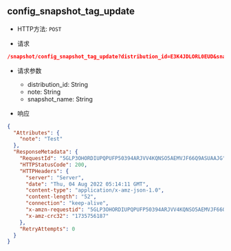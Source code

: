 ## config_snapshot_tag_update

- HTTP方法: `POST`

- 请求
```json
/snapshot/config_snapshot_tag_update?distribution_id=E3K4JDLORL0EUD&snapshot_name=snapshot1&note=Test
```

- 请求参数
    - distribution_id: String
    - note: String
    - snapshot_name: String


- 响应
```json
{
  "Attributes": {
    "note": "Test"
  },
  "ResponseMetadata": {
    "RequestId": "5GLP3OHORDIUPQPUFP50394ARJVV4KQNSO5AEMVJF66Q9ASUAAJG",
    "HTTPStatusCode": 200,
    "HTTPHeaders": {
      "server": "Server",
      "date": "Thu, 04 Aug 2022 05:14:11 GMT",
      "content-type": "application/x-amz-json-1.0",
      "content-length": "52",
      "connection": "keep-alive",
      "x-amzn-requestid": "5GLP3OHORDIUPQPUFP50394ARJVV4KQNSO5AEMVJF66Q9ASUAAJG",
      "x-amz-crc32": "1735756187"
    },
    "RetryAttempts": 0
  }
}
```
